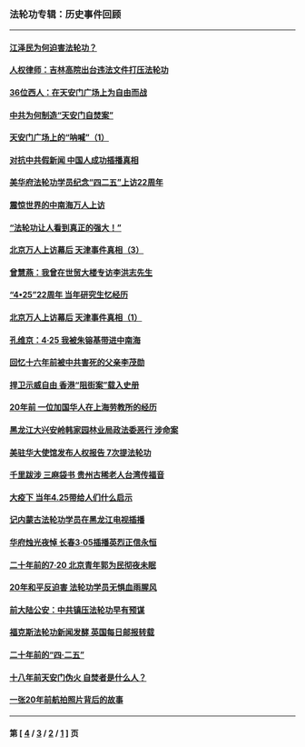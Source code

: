 ### 法轮功专辑：历史事件回顾
---
#### [江泽民为何迫害法轮功？](../../pages/nf5793/n13876324.md?01210430) 
#### [人权律师：吉林高院出台违法文件打压法轮功](../../pages/nf5793/n13825665.md?01210430) 
#### [36位西人：在天安门广场上为自由而战](../../pages/nf5793/n13390029.md?01210430) 
#### [中共为何制造“天安门自焚案”](../../pages/nf5793/n13183270.md?01210430) 
#### [天安门广场上的“呐喊”（1）](../../pages/nf5793/n13105277.md?01210430) 
#### [对抗中共假新闻 中国人成功插播真相](../../pages/nf5793/n12910618.md?01210430) 
#### [美华府法轮功学员纪念“四二五”上访22周年](../../pages/nf5793/n12904445.md?01210430) 
#### [震惊世界的中南海万人上访](../../pages/nf5793/n12903976.md?01210430) 
#### [“法轮功让人看到真正的强大！”](../../pages/nf5793/n12903195.md?01210430) 
#### [北京万人上访幕后 天津事件真相（3）](../../pages/nf5793/n12902807.md?01210430) 
#### [曾慧燕：我曾在世贸大楼专访李洪志先生](../../pages/nf5793/n12898729.md?01210430) 
#### [“4•25”22周年 当年研究生忆经历](../../pages/nf5793/n12894152.md?01210430) 
#### [北京万人上访幕后 天津事件真相（1）](../../pages/nf5793/n12885174.md?01210430) 
#### [孔维京：4·25 我被朱镕基带进中南海](../../pages/nf5793/n12864987.md?01210430) 
#### [回忆十六年前被中共害死的父亲李茂勋](../../pages/nf5793/n12880270.md?01210430) 
#### [捍卫示威自由 香港“阻街案”载入史册](../../pages/nf5793/n12811245.md?01210430) 
#### [20年前 一位加国华人在上海劳教所的经历](../../pages/nf5793/n12707932.md?01210430) 
#### [黑龙江大兴安岭韩家园林业局政法委恶行 涉命案](../../pages/nf5793/n12622815.md?01210430) 
#### [美驻华大使馆发布人权报告 7次提法轮功](../../pages/nf5793/n12520541.md?01210430) 
#### [千里跋涉 三麻袋书 贵州古稀老人台湾传福音](../../pages/nf5793/n12198750.md?01210430) 
#### [大疫下 当年4.25带给人们什么启示](../../pages/nf5793/n12058565.md?01210430) 
#### [记内蒙古法轮功学员在黑龙江电视插播](../../pages/nf5793/n11699194.md?01210430) 
#### [华府烛光夜悼 长春3·05插播英烈正信永恒](../../pages/nf5793/n11397432.md?01210430) 
#### [二十年前的7·20 北京青年郭为民彻夜未眠](../../pages/nf5793/n11354195.md?01210430) 
#### [20年和平反迫害 法轮功学员无惧血雨腥风](../../pages/nf5793/n11348279.md?01210430) 
#### [前大陆公安：中共镇压法轮功早有预谋](../../pages/nf5793/n11352168.md?01210430) 
#### [福克斯法轮功新闻发酵  英国每日邮报转载](../../pages/nf5793/n11285952.md?01210430) 
#### [二十年前的“四·二五”](../../pages/nf5793/n11207639.md?01210430) 
#### [十八年前天安门伪火 自焚者是什么人？](../../pages/nf5793/n10996556.md?01210430) 
#### [一张20年前航拍照片背后的故事](../../pages/nf5793/n10693797.md?01210430) 

---
#### 第 [ [4](./4.md?01210430) / [3](./3.md?01210430) / [2](./2.md?01210430) / [1](./1.md?01210430) ] 页
